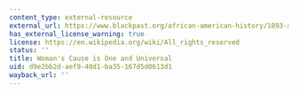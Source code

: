 ```yaml
---
content_type: external-resource
external_url: https://www.blackpast.org/african-american-history/1893-anna-julia-cooper-womens-cause-one-and-universal/
has_external_license_warning: true
license: https://en.wikipedia.org/wiki/All_rights_reserved
status: ''
title: Woman's Cause is One and Universal
uid: d9e2bb2d-aef9-40d1-ba35-167d5d0613d1
wayback_url: ''
---
```

